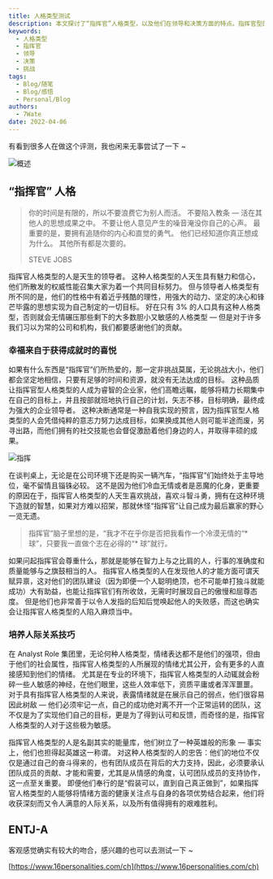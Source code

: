 ```yaml
---
title: 人格类型测试
description: 本文探讨了“指挥官”人格类型，以及他们在领导和决策方面的特点。指挥官型的人天生具备领导才能，追求挑战，坚定决心，追求目标。
keywords:
  - 人格类型
  - 指挥官
  - 领导
  - 决策
  - 挑战
tags:
  - Blog/随笔
  - Blog/感悟
  - Personal/Blog
authors:
  - 7Wate
date: 2022-04-06
---
```


有看到很多人在做这个评测，我也闲来无事尝试了一下 ~

![概述](https://static.7wate.com/img/2022/04/06/8fc8ef21a439f.png)

## “指挥官” 人格

> 你的时间是有限的，所以不要浪费它为别人而活。 不要陷入教条 — 活在其他人的思想成果之中。 不要让他人意见产生的噪音淹没你自己的心声。 最重要的是，要拥有追随你的内心和直觉的勇气。 他们已经知道你真正想成为什么。 其他所有都是次要的。
>
> STEVE JOBS

指挥官人格类型的人是天生的领导者。 这种人格类型的人天生具有魅力和信心，他们所散发的权威性能召集大家为着一个共同目标努力。 但与领导者人格类型有所不同的是，他们的性格中有着近乎残酷的理性，用强大的动力、坚定的决心和锋芒毕露的思想实现为自己制定的一切目标。 好在只有 3% 的人口具有这种人格类型，否则就会无情碾压那些剩下的大多数胆小又敏感的人格类型 — 但是对于许多我们习以为常的公司和机构，我们都要感谢他们的贡献。

### 幸福来自于获得成就时的喜悦

如果有什么东西是“指挥官”们所热爱的，那一定非挑战莫属，无论挑战大小，他们都会坚定地相信，只要有足够的时间和资源，就没有无法达成的目标。 这种品质让指挥官型人格类型的人成为睿智的企业家，他们高瞻远瞩，能够将精力长期集中在自己的目标上，并且按部就班地执行自己的计划，矢志不移，目标明确，最终成为强大的企业领导者。 这种决断通常是一种自我实现的预言，因为指挥官型人格类型的人会凭借纯粹的意志力努力达成目标，如果换成其他人则可能半途而废，另寻出路，而他们拥有的社交技能也会督促激励着他们身边的人，并取得丰硕的成果。

![指挥](https://static.7wate.com/img/2022/04/06/aff90ddf1ace4.png)

在谈判桌上，无论是在公司环境下还是购买一辆汽车，“指挥官”们始终处于主导地位，毫不留情且锱铢必较。 这不是因为他们冷血无情或者是恶魔的化身，更重要的原因在于，指挥官人格类型的人天生喜欢挑战，喜欢斗智斗勇，拥有在这种环境下造就的智慧，如果对方难以招架，那就休怪“指挥官”让自己成为最后赢家的野心一览无遗。

> 指挥官”脑子里想的是，“我才不在乎你是否把我看作一个冷漠无情的“* 球”，只要我一直做个志在必得的“* 球”就行。

如果问起指挥官会尊重什么，那就是能够在智力上与之比肩的人，行事的准确度和质量能够与之旗鼓相当的人。 指挥官人格类型的人在发现他人的才能方面可谓天赋异禀，这对他们的团队建设（因为即便一个人聪明绝顶，也不可能单打独斗就能成功）大有助益，也能让指挥官们有所收敛，无需时时展现自己的傲慢和屈尊态度。 但是他们也非常善于以令人发指的后知后觉唤起他人的失败感，而这也确实会让指挥官人格类型的人陷入麻烦当中。

### 培养人际关系技巧

在 Analyst Role 集团里，无论何种人格类型，情绪表达都不是他们的强项，但由于他们的社会属性，指挥官人格类型的人所展现的情绪尤其公开，会有更多的人直接感知到他们的情绪。 尤其是在专业的环境下，指挥官人格类型的人动辄就会粉碎一些人敏感的神经，在他们眼里，这些人效率低下，资质平庸或者浑浑噩噩。 对于具有指挥官人格类型的人来说，表露情绪就是在展示自己的弱点，他们很容易因此树敌 — 他们必须牢记一点，自己的成功绝对离不开一个正常运转的团队，这不仅是为了实现他们自己的目标，更是为了得到认可和反馈，而奇怪的是，指挥官人格类型的人对于这些极为敏感。

指挥官人格类型的人是名副其实的能量库，他们树立了一种英雄般的形象 — 事实上，他们也担得起英雄这一称谓。 对这种人格类型的人的忠告：他们的地位不仅仅是通过自己的奋斗得来的，也有团队成员在背后的大力支持，因此，必须要承认团队成员的贡献、才能和需要，尤其是从情感的角度，认可团队成员的支持协作，这一点至关重要。 即便他们奉行的是“假装可以，直到自己真正做到”，如果指挥官人格类型的人能够将情绪方面的健康关注点与自身的各项优势结合起来，他们将收获深刻而又令人满意的人际关系，以及所有值得拥有的艰难胜利。

## ENTJ-A

客观感觉确实有较大的吻合，感兴趣的也可以去测试一下 ~

[https://www.16personalities.com/ch](https://www.16personalities.com/ch)
